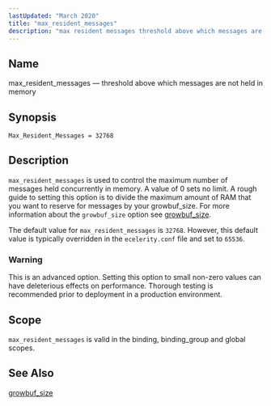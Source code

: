 ```yaml
---
lastUpdated: "March 2020"
title: "max_resident_messages"
description: "max resident messages threshold above which messages are not held in memory Max Resident Messages 32768 max resident messages is used to control the maximum number of messages held concurrently in memory A value of 0 sets no limit A rough guide to setting this option is to divide the..."
---
```


<a name="conf.ref.max_resident_messages"></a> 
## Name

max_resident_messages — threshold above which messages are not held in memory

## Synopsis

`Max_Resident_Messages = 32768`

<a name="idp10235856"></a> 
## Description

`max_resident_messages` is used to control the maximum number of messages held concurrently in memory. A value of 0 sets no limit. A rough guide to setting this option is to divide the maximum amount of RAM that you want to reserve for messages by your growbuf_size. For more information about the `growbuf_size` option see [growbuf_size](/momentum/3/3-reference/3-reference-conf-ref-growbuf-size).

The default value for `max_resident_messages` is `32768`. However, this default value is typically overridden in the `ecelerity.conf` file and set to `65536`.

### Warning

This is an advanced option. Setting this option to small non-zero values can have deleterious effects on performance. Thorough testing is recommended prior to deployment in a production environment.

<a name="idp10242800"></a> 
## Scope

`max_resident_messages` is valid in the binding, binding_group and global scopes.

<a name="idp10244864"></a> 
## See Also

[growbuf_size](/momentum/3/3-reference/3-reference-conf-ref-growbuf-size)